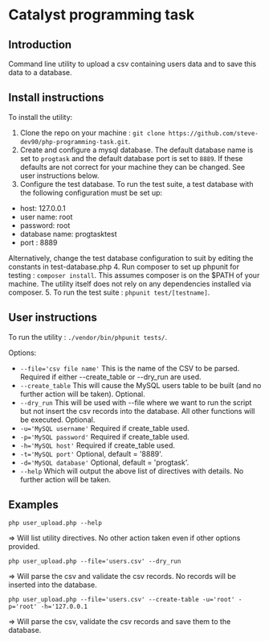 # Catalyst programming task

## Introduction
Command line utility to upload a csv containing users data and to save this data to a database.

## Install instructions
To install the utility:
1. Clone the repo on your machine : `git clone https://github.com/steve-dev90/php-programming-task.git`.
2. Create and configure a mysql database. The default database name is set to `progtask` and the default database port is set to `8889`. If these defaults are not correct for your machine they can be changed. See user instructions below.
3. Configure the test database. To run the test suite, a test database with the following configuration must be set up:
- host: 127.0.0.1
- user name: root
- password: root
- database name: progtasktest
- port : 8889

Alternatively, change the test database configuration to suit by editing the constants in test-database.php
4. Run composer to set up phpunit for testing : `composer install`. This assumes composer is on the $PATH of your machine. The utility itself does not rely on any dependencies installed via composer.
5. To run the test suite : `phpunit test/[testname]`.

## User instructions
To run the utility : `./vendor/bin/phpunit tests/`.

Options:

- `--file='csv file name'` This is the name of the CSV to be parsed. Required if either --create_table or --dry_run are used.
- `--create_table` This will cause the MySQL users table to be built (and no further action will be taken). Optional.
- `--dry_run` This will be used with --file where we want to run the script but not insert the csv records into the database. All other functions will be executed. Optional.
- `-u='MySQL username'` Required if create_table used.
- `-p='MySQL password'` Required if create_table used.
- `-h='MySQL host'` Required if create_table used.
- `-t='MySQL port'` Optional, default = '8889'.
- `-d='MySQL database'` Optional, default = 'progtask'.
- `--help` Which will output the above list of directives with details. No further action will be taken.

## Examples

`php user_upload.php --help`

=> Will list utility directives. No other action taken even if other options provided.

`php user_upload.php --file='users.csv' --dry_run`

=> Will parse the csv and validate the csv records. No records will be inserted into the database.

`php user_upload.php --file='users.csv' --create-table -u='root' -p='root' -h='127.0.0.1`

=> Will parse the csv, validate the csv records and save them to the database.



